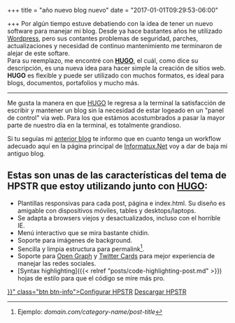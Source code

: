 +++
title = "año nuevo blog nuevo"
date = "2017-01-01T09:29:53-06:00"

+++
Por algún tiempo estuve debatiendo con la idea de tener un nuevo software para manejar mi blog. Desde ya hace bastantes años he utilizado <a href="https://wordpress.org/">Wordpress</a>, pero sus contantes problemas de seguridad, parches, actualizaciones y necesidad de continuo mantenimiento me terminaron de alejar de este softare. <br>
Para su reemplazo, me encontré con **<a href=" https://gohugo.io/">HUGO</a>**, el cuál, como dice su descripción, es una nueva idea para hacer simple la creación de sitios web. **HUGO** es flexible y puede ser utilizado con muchos formatos, es ideal para blogs, documentos, portafolios y mucho más.

---
Me gusta la manera en que [HUGO](https://gohugo.io/) le regresa a la terminal la satisfacción de escribir y mantener un blog sin la necesidad de estar logeado en un "panel de control"  via web. Para los que estámos acostumbrados a pasar la mayor parte de nuestro día en la terminal, es totalmente grandioso.

Si tu seguías mi [anterior blog](http://kwame.informatux.net/) te informo que en cuanto tenga un workflow adecuado aquí en la página principal de [Informatux.Net](http://informatux.net) voy a dar de baja mi antiguo blog.

## Estas son unas de las características del tema de HPSTR que estoy utilizando junto con [HUGO](https://gohugo.io/):

* Plantillas responsivas para cada post, página e index.html. Su diseño es amigable con dispositivos móviles, tables y desktops/laptops.
* Se adapta a browsers viejos y desactualizados, incluso con el horrible IE.  
* Menú interactivo que se mira bastante chidin.
* Soporte para imágenes de background.
* Sencilla y limpia estructura para permalink[^1].
* Soporte para [Open Graph](https://developers.facebook.com/docs/opengraph/) y [Twitter Cards](https://dev.twitter.com/docs/cards) para mejor experiencia de manejar las redes sociales.
* [Syntax highlighting]({{< relref "posts/code-highlighting-post.md" >}}) hojas de estilo para que el código se mire más pro.

<div markdown="0"><a href="{{< relref "theme-setup.md" >}}" class="btn btn-info">Configurar HPSTR</a> <a href="https://github.com/dldx/hpstr-hugo-theme" class="btn btn-success">Descargar HPSTR</a></div>

[^1]: Ejemplo: *domain.com/category-name/post-title*


